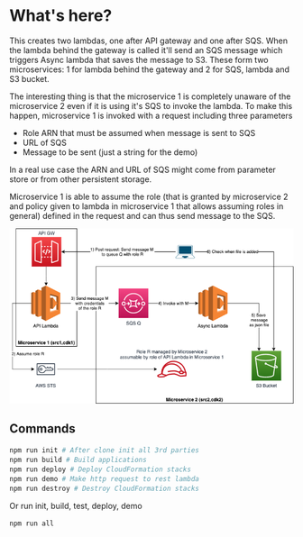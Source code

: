 # What's here?

This creates two lambdas, one after API gateway and one after SQS. When the lambda behind the gateway is called it'll send an SQS message which triggers Async lambda that saves the message to S3. These form two microservices: 1 for lambda behind the gateway and 2 for SQS, lambda and S3 bucket.

The interesting thing is that the microservice 1 is completely unaware of the microservice 2 even if it is using it's SQS to invoke the lambda. To make this happen, microservice 1 is invoked with a request including three parameters

* Role ARN that must be assumed when message is sent to SQS 
* URL of SQS
* Message to be sent (just a string for the demo)

In a real use case the ARN and URL of SQS might come from parameter store or from other persistent storage.

Microservice 1 is able to assume the role (that is granted by microservice 2 and policy given to lambda in microservice 1 that allows assuming roles in general) defined in the request and can thus send message to the SQS.

![plot](../sketches/sqs-assume-architecture.png)

## Commands

```bash
npm run init # After clone init all 3rd parties
npm run build # Build applications
npm run deploy # Deploy CloudFormation stacks
npm run demo # Make http request to rest lambda
npm run destroy # Destroy CloudFormation stacks
```

Or run init, build, test, deploy, demo

```bash
npm run all
```
